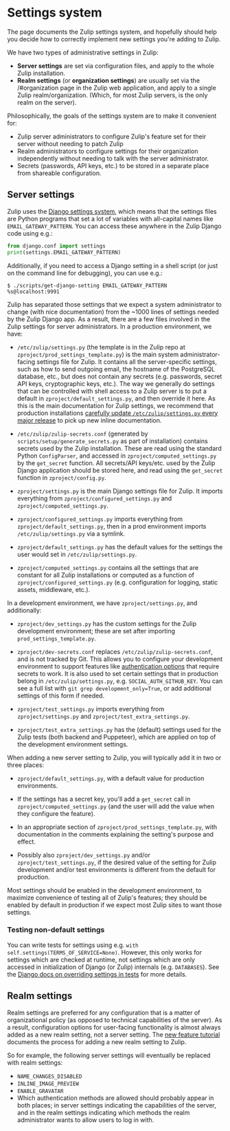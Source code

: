 # Settings system

The page documents the Zulip settings system, and hopefully should
help you decide how to correctly implement new settings you're adding
to Zulip.

We have two types of administrative settings in Zulip:

- **Server settings** are set via configuration files, and apply to
  the whole Zulip installation.
- **Realm settings** (or **organization settings**) are usually
  set via the /#organization page in the Zulip web application, and
  apply to a single Zulip realm/organization. (Which, for most Zulip
  servers, is the only realm on the server).

Philosophically, the goals of the settings system are to make it
convenient for:

- Zulip server administrators to configure
  Zulip's feature set for their server without needing to patch Zulip
- Realm administrators to configure settings for their organization
  independently without needing to talk with the server administrator.
- Secrets (passwords, API keys, etc.) to be stored in a separate place
  from shareable configuration.

## Server settings

Zulip uses the [Django settings
system](https://docs.djangoproject.com/en/2.2/topics/settings/), which
means that the settings files are Python programs that set a lot of
variables with all-capital names like `EMAIL_GATEWAY_PATTERN`. You can
access these anywhere in the Zulip Django code using e.g.:

```python
from django.conf import settings
print(settings.EMAIL_GATEWAY_PATTERN)
```

Additionally, if you need to access a Django setting in a shell
script (or just on the command line for debugging), you can use e.g.:

```console
$ ./scripts/get-django-setting EMAIL_GATEWAY_PATTERN
%s@localhost:9991
```

Zulip has separated those settings that we expect a system
administrator to change (with nice documentation) from the ~1000 lines
of settings needed by the Zulip Django app. As a result, there are a
few files involved in the Zulip settings for server administrators.
In a production environment, we have:

- `/etc/zulip/settings.py` (the template is in the Zulip repo at
  `zproject/prod_settings_template.py`) is the main system
  administrator-facing settings file for Zulip. It contains all the
  server-specific settings, such as how to send outgoing email, the
  hostname of the PostgreSQL database, etc., but does not contain any
  secrets (e.g. passwords, secret API keys, cryptographic keys, etc.).
  The way we generally do settings that can be controlled with shell
  access to a Zulip server is to put a default in
  `zproject/default_settings.py`, and then override it here. As this
  is the main documentation for Zulip settings, we recommend that
  production installations [carefully update `/etc/zulip/settings.py`
  every major
  release](../production/upgrade-or-modify.html#updating-settings-py-inline-documentation)
  to pick up new inline documentation.

- `/etc/zulip/zulip-secrets.conf` (generated by
  `scripts/setup/generate_secrets.py` as part of installation)
  contains secrets used by the Zulip installation. These are read
  using the standard Python `ConfigParser`, and accessed in
  `zproject/computed_settings.py` by the `get_secret` function. All
  secrets/API keys/etc. used by the Zulip Django application should be
  stored here, and read using the `get_secret` function in
  `zproject/config.py`.

- `zproject/settings.py` is the main Django settings file for Zulip.
  It imports everything from `zproject/configured_settings.py` and
  `zproject/computed_settings.py`.

- `zproject/configured_settings.py` imports everything from
  `zproject/default_settings.py`, then in a prod environment imports
  `/etc/zulip/settings.py` via a symlink.

- `zproject/default_settings.py` has the default values for the settings the
  user would set in `/etc/zulip/settings.py`.

- `zproject/computed_settings.py` contains all the settings that are
  constant for all Zulip installations or computed as a function of
  `zproject/configured_settings.py` (e.g. configuration for logging,
  static assets, middleware, etc.).

In a development environment, we have `zproject/settings.py`, and
additionally:

- `zproject/dev_settings.py` has the custom settings for the Zulip development
  environment; these are set after importing `prod_settings_template.py`.

- `zproject/dev-secrets.conf` replaces
  `/etc/zulip/zulip-secrets.conf`, and is not tracked by Git. This
  allows you to configure your development environment to support
  features like [authentication
  options](../development/authentication.md) that require secrets to
  work. It is also used to set certain settings that in production
  belong in `/etc/zulip/settings.py`, e.g. `SOCIAL_AUTH_GITHUB_KEY`.
  You can see a full list with `git grep development_only=True`, or
  add additional settings of this form if needed.

- `zproject/test_settings.py` imports everything from
  `zproject/settings.py` and `zproject/test_extra_settings.py`.

- `zproject/test_extra_settings.py` has the (default) settings used
  for the Zulip tests (both backend and Puppeteer), which are applied on
  top of the development environment settings.

When adding a new server setting to Zulip, you will typically add it
in two or three places:

- `zproject/default_settings.py`, with a default value
  for production environments.

- If the settings has a secret key,
  you'll add a `get_secret` call in `zproject/computed_settings.py` (and the
  user will add the value when they configure the feature).

- In an appropriate section of `zproject/prod_settings_template.py`,
  with documentation in the comments explaining the setting's
  purpose and effect.

- Possibly also `zproject/dev_settings.py` and/or
  `zproject/test_settings.py`, if the desired value of the setting for
  Zulip development and/or test environments is different from the
  default for production.

Most settings should be enabled in the development environment, to
maximize convenience of testing all of Zulip's features; they should
be enabled by default in production if we expect most Zulip sites to
want those settings.

### Testing non-default settings

You can write tests for settings using e.g.
`with self.settings(TERMS_OF_SERVICE=None)`. However, this only works
for settings which are checked at runtime, not settings which are only
accessed in initialization of Django (or Zulip) internals
(e.g. `DATABASES`). See the [Django docs on overriding settings in
tests][django-test-settings] for more details.

[django-test-settings]: https://docs.djangoproject.com/en/2.2/topics/testing/tools/#overriding-settings

## Realm settings

Realm settings are preferred for any configuration that is a matter of
organizational policy (as opposed to technical capabilities of the
server). As a result, configuration options for user-facing
functionality is almost always added as a new realm setting, not a
server setting. The [new feature tutorial][doc-newfeat] documents the
process for adding a new realm setting to Zulip.

So for example, the following server settings will eventually be
replaced with realm settings:

- `NAME_CHANGES_DISABLED`
- `INLINE_IMAGE_PREVIEW`
- `ENABLE_GRAVATAR`
- Which authentication methods are allowed should probably appear in
  both places; in server settings indicating the capabilities of the
  server, and in the realm settings indicating which methods the realm
  administrator wants to allow users to log in with.

[doc-newfeat]: ../tutorials/new-feature-tutorial.md
